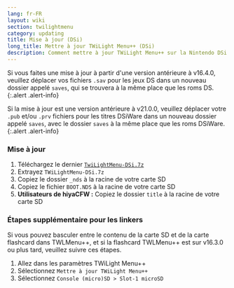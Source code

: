 ```yaml
---
lang: fr-FR
layout: wiki
section: twilightmenu
category: updating
title: Mise à jour (DSi)
long_title: Mettre à jour TWiLight Menu++ (DSi)
description: Comment mettre à jour TWiLight Menu++ sur la Nintendo DSi
---
```


Si vous faites une mise à jour à partir d'une version antérieure à v16.4.0, veuillez déplacer vos fichiers `.sav` pour les jeux DS dans un nouveau dossier appelé `saves`, qui se trouvera à la même place que les roms DS.
{:.alert .alert-info}

Si la mise à jour est une version antérieure à v21.0.0, veuillez déplacer votre `.pub` et/ou `.prv` fichiers pour les titres DSiWare dans un nouveau dossier appelé `saves`, avec le dossier `saves` à la même place que les roms DSiWare.
{:.alert .alert-info}

### Mise à jour
1. Téléchargez le dernier [`TwiLightMenu-DSi.7z`](https://github.com/DS-Homebrew/TWiLightMenu/releases/latest/download/TWiLightMenu-DSi.7z)
1. Extrayez `TWiLightMenu-DSi.7z`
1. Copiez le dossier `_nds` à la racine de votre carte SD
1. Copiez le fichier `BOOT.NDS` à la racine de votre carte SD
1. **Utilisateurs de hiyaCFW :** Copiez le dossier `title` à la racine de votre carte SD

### Étapes supplémentaire pour les linkers

Si vous pouvez basculer entre le contenu de la carte SD et de la carte flashcard dans TWLMenu++, et si la flashcard TWLMenu++ est sur v16.3.0 ou plus tard, veuillez suivre ces étapes.

1. Allez dans les paramètres TWiLight Menu++
1. Sélectionnez `Mettre à jour TWiLight Menu++`
1. Sélectionnez `Console (micro)SD > Slot-1 microSD`
